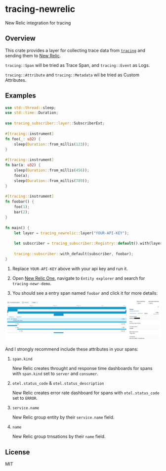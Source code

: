 # tracing-newrelic

New Relic integration for tracing

## Overview

This crate provides a layer for collecting trace data from [`tracing`] and sending them to [New Relic].

`tracing::Span` will be tried as Trace Span, and `tracing::Event` as Logs.

`tracing::Attribute` and `tracing::Metadata` wil be tried as Custom Attributes.

[`tracing`]: https://github.com/tokio-rs/tracing
[New Relic]: https://newrelic.com

## Examples

```rust
use std::thread::sleep;
use std::time::Duration;

use tracing_subscriber::layer::SubscriberExt;

#[tracing::instrument]
fn foo(_: u32) {
    sleep(Duration::from_millis(123));
}

#[tracing::instrument]
fn bar(a: u32) {
    sleep(Duration::from_millis(456));
    foo(a);
    sleep(Duration::from_millis(789));
}

#[tracing::instrument]
fn foobar() {
    foo(1);
    bar(2);
}

fn main() {
    let layer = tracing_newrelic::layer("YOUR-API-KEY");

    let subscriber = tracing_subscriber::Registry::default().with(layer);

    tracing::subscriber::with_default(subscriber, foobar);
}
```

1. Replace `YOUR-API-KEY` above with your api key and run it.

2. Open [New Relic One], navigate to `Entity explorer` and search for `tracing-newr-demo`.

3. You should see a entry span named `foobar` and click it for more details:

<img src="https://raw.githubusercontent.com/PoiScript/tracing-newrelic/a/screenshot.png" alt="newrelic screenshot" />

[New Relic One]: http://one.newrelic.com

And I strongly recommend include these attributes in your spans:

1. `span.kind`

    New Relic creates throught and response time dashboards for spans with `span.kind` set to `server` and `consumer`.

2. `otel.status_code` & `otel.status_description`

    New Relic creates error rate dashboard for spans with `otel.status_code` set to `ERROR`.

3. `service.name`

    New Relic group entity by their `service.name` field.

4. `name`

    New Relic group trnsations by their `name` field.

## License

MIT
